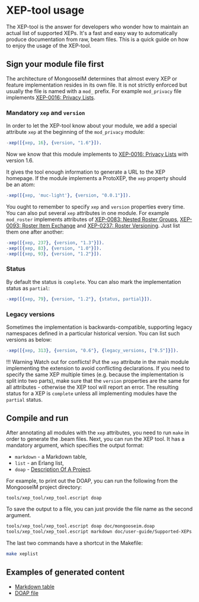 # XEP-tool usage

The XEP-tool is the answer for developers who wonder how to maintain an actual list of supported XEPs.
It's a fast and easy way to automatically produce documentation from raw, beam files.
This is a quick guide on how to enjoy the usage of the XEP-tool.

##  Sign your module file first

The architecture of MongooseIM determines that almost every XEP or feature implementation resides in its own file.
It is not strictly enforced but usually the file is named with a `mod_` prefix.
For example `mod_privacy` file implements [XEP-0016: Privacy Lists](http://xmpp.org/extensions/xep-0016.html).

### Mandatory `xep` and `version`

In order to let the XEP-tool know about your module, we add a special attribute `xep` at the beginning of the `mod_privacy` module:

```erlang
-xep([{xep, 16}, {version, "1.6"}]).
```

Now we know that this module implements to [XEP-0016: Privacy Lists](http://xmpp.org/extensions/xep-0016.html) with version 1.6.

It gives the tool enough information to generate a URL to the XEP homepage.
If the module implements a ProtoXEP, the `xep` property should be an atom:

```erlang
-xep([{xep, 'muc-light'}, {version, "0.0.1"}]).
```

You ought to remember to specify `xep` and `version` properties every time.
You can also put several `xep` attributes in one module.
For example `mod_roster` implements attributes of [XEP-0083: Nested Roster Groups](https://xmpp.org/extensions/xep-0083.html), [XEP-0093: Roster Item Exchange](https://xmpp.org/extensions/xep-0093.html) and [XEP-0237: Roster Versioning](https://xmpp.org/extensions/xep-0237.html).
Just list them one after another:

```erlang
-xep([{xep, 237}, {version, "1.3"}]).
-xep([{xep, 83}, {version, "1.0"}]).
-xep([{xep, 93}, {version, "1.2"}]).
```

### Status

By default the status is `complete`. You can also mark the implementation status as `partial`:

```erlang
-xep([{xep, 79}, {version, "1.2"}, {status, partial}]).
```

### Legacy versions

Sometimes the implementation is backwards-compatible, supporting legacy namespaces defined in a particular historical version. You can list such versions as below:

```erlang
-xep([{xep, 313}, {version, "0.6"}, {legacy_versions, ["0.5"]}]).
```

!!! Warning
    Watch out for conflicts! Put the `xep` attribute in the main module implementing the extension to avoid conflicting declarations.
    If you need to specify the same XEP multiple times (e.g. because the implementation is split into two parts),
    make sure that the `version` properties are the same for all attributes - otherwise the XEP tool will report an error.
    The resulting status for a XEP is `complete` unless all implementing modules have the `partial` status.

## Compile and run

After annotating all modules with the `xep` attributes, you need to run `make` in order to generate the .beam files.
Next, you can run the XEP tool. It has a mandatory argument, which specifies the output format:

* `markdown` - a Markdown table,
* `list` - an Erlang list,
* `doap` - [Description Of A Project](https://xmpp.org/extensions/xep-0453.html).

For example, to print out the DOAP, you can run the following from the MongooseIM project directory:

```bash
tools/xep_tool/xep_tool.escript doap
```

To save the output to a file, you can just provide the file name as the second argument.

```bash
tools/xep_tool/xep_tool.escript doap doc/mongooseim.doap
tools/xep_tool/xep_tool.escript markdown doc/user-guide/Supported-XEPs.md
```

The last two commands have a shortcut in the Makefile:

```bash
make xeplist
```

## Examples of generated content

* [Markdown table](../user-guide/Supported-XEPs.md)
* [DOAP file](https://raw.githubusercontent.com/esl/MongooseDocs/gh-pages/latest/mongooseim.doap)
